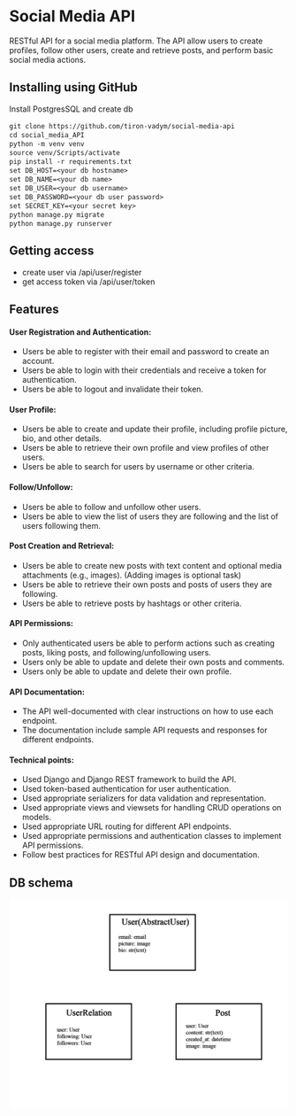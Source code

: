 # Social Media API

RESTful API for a social media platform. 
The API allow users to create profiles, follow other users, create and retrieve posts,
and perform basic social media actions.

## Installing using GitHub

Install PostgresSQL and create db

```shell
git clone https://github.com/tiron-vadym/social-media-api
cd social_media_API
python -m venv venv
source venv/Scripts/activate
pip install -r requirements.txt
set DB_HOST=<your db hostname>
set DB_NAME=<your db name>
set DB_USER=<your db username>
set DB_PASSWORD=<your db user password>
set SECRET_KEY=<your secret key>
python manage.py migrate
python manage.py runserver
```

## Getting access

* create user via /api/user/register
* get access token via /api/user/token

## Features

#### User Registration and Authentication:
* Users be able to register with their email and password to create an account.
* Users be able to login with their credentials and receive a token for authentication.
* Users be able to logout and invalidate their token.

#### User Profile:
* Users be able to create and update their profile, including profile picture, bio, and other details.
* Users be able to retrieve their own profile and view profiles of other users.
* Users be able to search for users by username or other criteria.

#### Follow/Unfollow:
* Users be able to follow and unfollow other users.
* Users be able to view the list of users they are following and the list of users following them.

#### Post Creation and Retrieval:
* Users be able to create new posts with text content and optional media attachments (e.g., images). (Adding images is optional task)
* Users be able to retrieve their own posts and posts of users they are following.
* Users be able to retrieve posts by hashtags or other criteria.

#### API Permissions:
* Only authenticated users be able to perform actions such as creating posts, liking posts, and following/unfollowing users.
* Users only be able to update and delete their own posts and comments.
* Users only be able to update and delete their own profile.

#### API Documentation:
* The API well-documented with clear instructions on how to use each endpoint.
* The documentation include sample API requests and responses for different endpoints.

#### Technical points:
* Used Django and Django REST framework to build the API.
* Used token-based authentication for user authentication.
* Used appropriate serializers for data validation and representation.
* Used appropriate views and viewsets for handling CRUD operations on models.
* Used appropriate URL routing for different API endpoints.
* Used appropriate permissions and authentication classes to implement API permissions.
* Follow best practices for RESTful API design and documentation.

## DB schema

![social media schema.png](social%20media%20schema.png)

